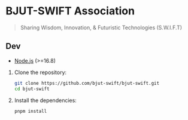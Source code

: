 # BJUT-SWIFT Association

> Sharing Wisdom, Innovation, & Futuristic Technologies (S.W.I.F.T)

## Dev

- [Node.js](https://nodejs.org/en) (>=16.8)

1. Clone the repository:

   ```bash
   git clone https://github.com/bjut-swift/bjut-swift.git
   cd bjut-swift
   ```

2. Install the dependencies:

   ```bash
   pnpm install
   ```
